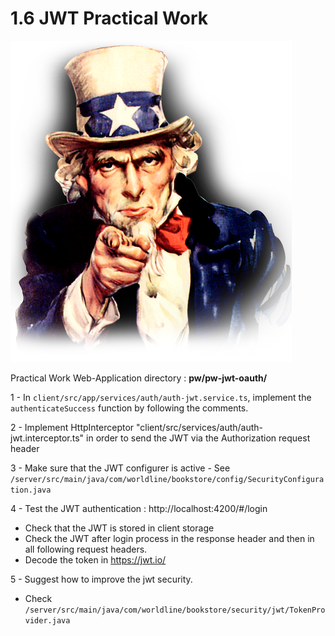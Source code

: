 # 1.6 JWT Practical Work

![pw](../../assets/uncle-pw.png)

Practical Work Web-Application directory : **pw/pw-jwt-oauth/**

1 - In `client/src/app/services/auth/auth-jwt.service.ts`, implement the `authenticateSuccess` function by following the comments.

2 - Implement HttpInterceptor "client/src/services/auth/auth-jwt.interceptor.ts" in order to send the JWT via the Authorization request header

3 - Make sure that the JWT configurer is active - See `/server/src/main/java/com/worldline/bookstore/config/SecurityConfiguration.java`

4 - Test the JWT authentication : http://localhost:4200/#/login 
- Check that the JWT is stored in client storage
- Check the JWT after login process in the response header and then in all following request headers.
- Decode the token in https://jwt.io/

5 - Suggest how to improve the jwt security.
- Check `/server/src/main/java/com/worldline/bookstore/security/jwt/TokenProvider.java`